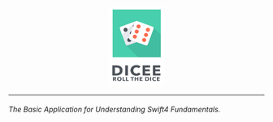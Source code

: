 <p align="center">
  <img src="https://github.com/theishantha/Dicee/blob/master/Dicee/Assets.xcassets/Icon%20on%20Readme.imageset/Icon%20on%20Readme.png" width="110px" height="auto"/>
</p>

----------

###### The Basic Application for Understanding Swift4 Fundamentals.
